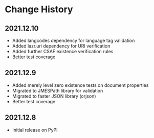 # Change History

## 2021.12.10

* Added langcodes dependency for language tag validation
* Added lazr.uri dependency for URI verification
* Added further CSAF existence verification rules
* Better test coverage

## 2021.12.9

* Added merely level zero existence tests on document properties 
* Migrated to JMESPath library for validation
* Migrated to faster JSON library (orjson)
* Better test coverage

## 2021.12.8

* Initial release on PyPI

